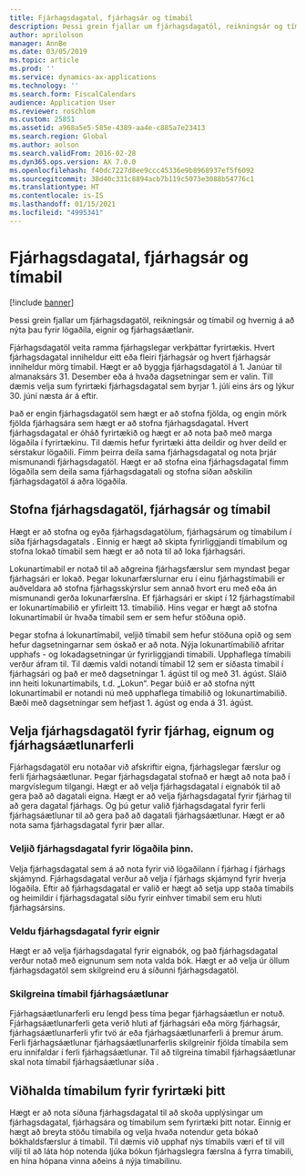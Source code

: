```yaml
---
title: Fjárhagsdagatal, fjárhagsár og tímabil
description: Þessi grein fjallar um fjárhagsdagatöl, reikningsár og tímabil og hvernig á að nýta þau fyrir lögaðila, eignir og fjárhagsáætlanir.
author: aprilolson
manager: AnnBe
ms.date: 03/05/2019
ms.topic: article
ms.prod: ''
ms.service: dynamics-ax-applications
ms.technology: ''
ms.search.form: FiscalCalendars
audience: Application User
ms.reviewer: roschlom
ms.custom: 25851
ms.assetid: a968a5e5-585e-4389-aa4e-c885a7e23413
ms.search.region: Global
ms.author: aolson
ms.search.validFrom: 2016-02-28
ms.dyn365.ops.version: AX 7.0.0
ms.openlocfilehash: f40dc7227d8ee9ccc45336e9b8968937ef5f6092
ms.sourcegitcommit: 38d40c331c8894acb7b119c5073e3088b54776c1
ms.translationtype: HT
ms.contentlocale: is-IS
ms.lasthandoff: 01/15/2021
ms.locfileid: "4995341"
---
```

# <a name="fiscal-calendars-fiscal-years-and-periods"></a>Fjárhagsdagatal, fjárhagsár og tímabil

[!include [banner](../includes/banner.md)]

Þessi grein fjallar um fjárhagsdagatöl, reikningsár og tímabil og hvernig á að nýta þau fyrir lögaðila, eignir og fjárhagsáætlanir.

Fjárhagsdagatöl veita ramma fjárhagslegar verkþáttar fyrirtækis. Hvert fjárhagsdagatal inniheldur eitt eða fleiri fjárhagsár og hvert fjárhagsár inniheldur mörg tímabil. Hægt er að byggja fjárhagsdagatöl á 1. Janúar til almanaksárs 31. Desember eða á hvaða dagsetningar sem er valin. Till dæmis velja sum fyrirtæki fjárhagsdagatal sem byrjar 1. júlí eins árs og lýkur 30. júní næsta ár á eftir. 

Það er engin fjárhagsdagatöl sem hægt er að stofna fjölda, og engin mörk fjölda fjárhagsára sem hægt er að stofna fjárhagsdagatal. Hvert fjárhagsdagatal er óháð fyrirtækið og hægt er að nota það með marga lögaðila í fyrirtækinu. Til dæmis hefur fyrirtæki átta deildir og hver deild er sérstakur lögaðili. Fimm þeirra deila sama fjárhagsdagatal og nota þrjár mismunandi fjárhagsdagatöl. Hægt er að stofna eina fjárhagsdagatal fimm lögaðila sem deila sama fjárhagsdagatali og stofna síðan aðskilin fjárhagsdagatöl á aðra lögaðila.

## <a name="create-fiscal-calendars-fiscal-years-and-periods"></a>Stofna fjárhagsdagatöl, fjárhagsár og tímabil
Hægt er að stofna og eyða fjárhagsdagatölum, fjárhagsárum og tímabilum í síða fjárhagsdagatals . Einnig er hægt að skipta fyrirliggjandi tímabilum og stofna lokað tímabil sem hægt er að nota til að loka fjárhagsári. 

Lokunartímabil er notað til að aðgreina fjárhagsfærslur sem myndast þegar fjárhagsári er lokað. Þegar lokunarfærslurnar eru í einu fjárhagstímabili er auðveldara að stofna fjárhagsskýrslur sem annað hvort eru með eða án mismunandi gerða lokunarfærslna. Ef fjárhagsári er skipt í 12 fjárhagstímabil er lokunartímabilið er yfirleitt 13. tímabilið. Hins vegar er hægt að stofna lokunartímabil úr hvaða tímabil sem er sem hefur stöðuna opið. 

Þegar stofna á lokunartímabil, veljið tímabil sem hefur stöðuna opið og sem hefur dagsetningarnar sem óskað er að nota. Nýja lokunartímabilið afritar upphafs - og lokadagsetningar úr fyrirliggjandi tímabili. Upphaflega tímabili verður áfram til. Til dæmis valdi notandi tímabil 12 sem er síðasta tímabil í fjárhagsári og það er með dagsetningar 1. ágúst til og með 31. ágúst. Sláið inn heiti lokunartímabils, t.d. „Lokun“. Þegar búið er að stofna nýtt lokunartímabil er notandi nú með upphaflega tímabilið og lokunartímabilið. Bæði með dagsetningar sem hefjast 1. ágúst og enda á 31. ágúst.

## <a name="select-fiscal-calendars-for-ledgers-fixed-assets-and-budget-cycles"></a>Velja fjárhagsdagatöl fyrir fjárhag, eignum og fjárhagsáætlunarferli
Fjárhagsdagatöl eru notaðar við afskriftir eigna, fjárhagslegar færslur og ferli fjárhagsáætlunar. Þegar fjárhagsdagatal stofnað er hægt að nota það í margvíslegum tilgangi. Hægt er að velja fjárhagsdagatal í eignabók til að gera það að dagatali eigna. Hægt er að velja fjárhagsdagatal fyrir fjárhag til að gera dagatal fjárhags. Og þú getur valið fjárhagsdagatal fyrir ferli fjárhagsáætlunar til að gera það að dagatali fjárhagsáætlunar. Hægt er að nota sama fjárhagsdagatal fyrir þær allar.

### <a name="select-a-fiscal-calendar-for-your-legal-entity"></a>Veljið fjárhagsdagatal fyrir lögaðila þinn.

Velja fjárhagsdagatal sem á að nota fyrir við lögaðilann í fjárhag í fjárhags skjámynd. Fjárhagsdagatal verður að velja í fjárhags skjámynd fyrir hverja lögaðila. Eftir að fjárhagsdagatal er valið er hægt að setja upp staða tímabils og heimildir í fjárhagsdagatal síðu fyrir einhver tímabil sem eru hluti fjárhagsársins.

### <a name="select-a-fiscal-calendar-for-fixed-assets"></a>Veldu fjárhagsdagatal fyrir eignir

Hægt er að velja fjárhagsdagatal fyrir eignabók, og það fjárhagsdagatal verður notað með eignunum sem nota valda bók. Hægt er að velja úr öllum fjárhagsdagatöl sem skilgreind eru á síðunni fjárhagsdagatöl.

### <a name="define-budget-cycle-time-spans"></a>Skilgreina tímabil fjárhagsáætlunar

Fjárhagsáætlunarferli eru lengd þess tíma þegar fjárhagsáætlun er notuð. Fjárhagsáætlunarferli geta verið hluti af fjárhagsári eða mörg fjárhagsár, fjárhagsáætlunarferli yfir tvö ár eða fjárhagsáætlunarferli á þremur árum. Ferli fjárhagsáætlunar fjárhagsáætlunarferlis skilgreinir fjölda tímabila sem eru innifaldar í ferli fjárhagsáætlunar. Til að tilgreina tímabil fjárhagsáætlunar skal nota tímabil fjárhagsáætlunar síða .

## <a name="maintain-periods-for-your-organization"></a>Viðhalda tímabilum fyrir fyrirtæki þitt
Hægt er að nota síðuna fjárhagsdagatal til að skoða upplýsingar um fjárhagsdagatal, fjárhagsára og tímabilum sem fyrirtæki þitt notar. Einnig er hægt að breyta stöðu tímabila og velja hvaða notendur geta bókað bókhaldsfærslur á tímabil. Til dæmis við upphaf nýs tímabils væri ef til vill vilji til að láta hóp notenda ljúka bókun fjárhagslegra færslna á fyrra tímabili, en hina hópana vinna aðeins á nýja tímabilinu.





